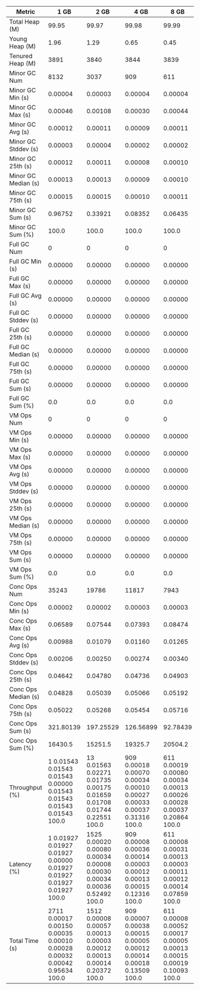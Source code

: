 | Metric | 1 GB | 2 GB | 4 GB | 8 GB |
|------|----|----|----|----|
| Total Heap (M) | 99.95 | 99.97 | 99.98 | 99.99 |
| Young Heap (M) | 1.96 | 1.29 | 0.65 | 0.45 |
| Tenured Heap (M) | 3891 | 3840 | 3844 | 3839 |
| Minor GC Num | 8132 | 3037 | 909 | 611 |
| Minor GC Min (s) | 0.00004 | 0.00003 | 0.00004 | 0.00004 |
| Minor GC Max (s) | 0.00046 | 0.00108 | 0.00030 | 0.00044 |
| Minor GC Avg (s) | 0.00012 | 0.00011 | 0.00009 | 0.00011 |
| Minor GC Stddev (s) | 0.00003 | 0.00004 | 0.00002 | 0.00002 |
| Minor GC 25th (s) | 0.00012 | 0.00011 | 0.00008 | 0.00010 |
| Minor GC Median (s) | 0.00013 | 0.00013 | 0.00009 | 0.00010 |
| Minor GC 75th (s) | 0.00015 | 0.00015 | 0.00010 | 0.00011 |
| Minor GC Sum (s) | 0.96752 | 0.33921 | 0.08352 | 0.06435 |
| Minor GC Sum (%) | 100.0 | 100.0 | 100.0 | 100.0 |
| Full GC Num | 0 | 0 | 0 | 0 |
| Full GC Min (s) | 0.00000 | 0.00000 | 0.00000 | 0.00000 |
| Full GC Max (s) | 0.00000 | 0.00000 | 0.00000 | 0.00000 |
| Full GC Avg (s) | 0.00000 | 0.00000 | 0.00000 | 0.00000 |
| Full GC Stddev (s) | 0.00000 | 0.00000 | 0.00000 | 0.00000 |
| Full GC 25th (s) | 0.00000 | 0.00000 | 0.00000 | 0.00000 |
| Full GC Median (s) | 0.00000 | 0.00000 | 0.00000 | 0.00000 |
| Full GC 75th (s) | 0.00000 | 0.00000 | 0.00000 | 0.00000 |
| Full GC Sum (s) | 0.00000 | 0.00000 | 0.00000 | 0.00000 |
| Full GC Sum (%) | 0.0 | 0.0 | 0.0 | 0.0 |
| VM Ops Num | 0 | 0 | 0 | 0 |
| VM Ops Min (s) | 0.00000 | 0.00000 | 0.00000 | 0.00000 |
| VM Ops Max (s) | 0.00000 | 0.00000 | 0.00000 | 0.00000 |
| VM Ops Avg (s) | 0.00000 | 0.00000 | 0.00000 | 0.00000 |
| VM Ops Stddev (s) | 0.00000 | 0.00000 | 0.00000 | 0.00000 |
| VM Ops 25th (s) | 0.00000 | 0.00000 | 0.00000 | 0.00000 |
| VM Ops Median (s) | 0.00000 | 0.00000 | 0.00000 | 0.00000 |
| VM Ops 75th (s) | 0.00000 | 0.00000 | 0.00000 | 0.00000 |
| VM Ops Sum (s) | 0.00000 | 0.00000 | 0.00000 | 0.00000 |
| VM Ops Sum (%) | 0.0 | 0.0 | 0.0 | 0.0 |
| Conc Ops Num | 35243 | 19786 | 11817 | 7943 |
| Conc Ops Min (s) | 0.00002 | 0.00002 | 0.00003 | 0.00003 |
| Conc Ops Max (s) | 0.06589 | 0.07544 | 0.07393 | 0.08474 |
| Conc Ops Avg (s) | 0.00988 | 0.01079 | 0.01160 | 0.01265 |
| Conc Ops Stddev (s) | 0.00206 | 0.00250 | 0.00274 | 0.00340 |
| Conc Ops 25th (s) | 0.04642 | 0.04780 | 0.04736 | 0.04903 |
| Conc Ops Median (s) | 0.04828 | 0.05039 | 0.05066 | 0.05192 |
| Conc Ops 75th (s) | 0.05022 | 0.05268 | 0.05454 | 0.05716 |
| Conc Ops Sum (s) | 321.80139 | 197.25529 | 126.56899 | 92.78439 |
| Conc Ops Sum (%) | 16430.5 | 15251.5 | 19325.7 | 20504.2 |
| Throughput (%) | 1	0.01543	0.01543	0.01543	0.00000	0.01543	0.01543	0.01543	0.01543	100.0 | 13	0.01563	0.02271	0.01735	0.00175	0.01659	0.01708	0.01744	0.22551	100.0 | 909	0.00018	0.00070	0.00034	0.00010	0.00027	0.00033	0.00037	0.31316	100.0 | 611	0.00019	0.00080	0.00034	0.00013	0.00026	0.00028	0.00037	0.20864	100.0 |
| Latency (%) | 1	0.01927	0.01927	0.01927	0.00000	0.01927	0.01927	0.01927	0.01927	100.0 | 1525	0.00020	0.00080	0.00034	0.00008	0.00030	0.00034	0.00036	0.52492	100.0 | 909	0.00008	0.00036	0.00014	0.00003	0.00012	0.00013	0.00015	0.12316	100.0 | 611	0.00008	0.00031	0.00013	0.00003	0.00011	0.00012	0.00014	0.07859	100.0 |
| Total Time (s) | 2711	0.00017	0.00150	0.00035	0.00010	0.00028	0.00032	0.00042	0.95634	100.0 | 1512	0.00008	0.00057	0.00013	0.00003	0.00012	0.00013	0.00014	0.20372	100.0 | 909	0.00007	0.00038	0.00015	0.00005	0.00012	0.00014	0.00018	0.13509	100.0 | 611	0.00008	0.00052	0.00017	0.00005	0.00013	0.00015	0.00019	0.10093	100.0 |

